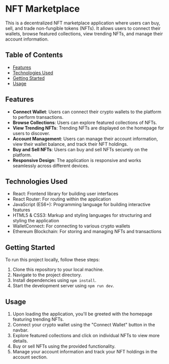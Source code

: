 # NFT Marketplace

This is a decentralized NFT marketplace application where users can buy, sell, and trade non-fungible tokens (NFTs). It allows users to connect their wallets, browse featured collections, view trending NFTs, and manage their account information.

## Table of Contents

- [Features](#features)
- [Technologies Used](#technologies-used)
- [Getting Started](#getting-started)
- [Usage](#usage)

## Features

- **Connect Wallet**: Users can connect their crypto wallets to the platform to perform transactions.
- **Browse Collections**: Users can explore featured collections of NFTs.
- **View Trending NFTs**: Trending NFTs are displayed on the homepage for users to discover.
- **Account Management**: Users can manage their account information, view their wallet balance, and track their NFT holdings.
- **Buy and Sell NFTs**: Users can buy and sell NFTs securely on the platform.
- **Responsive Design**: The application is responsive and works seamlessly across different devices.

## Technologies Used

- React: Frontend library for building user interfaces
- React Router: For routing within the application
- JavaScript (ES6+): Programming language for building interactive features
- HTML5 & CSS3: Markup and styling languages for structuring and styling the application
- WalletConnect: For connecting to various crypto wallets
- Ethereum Blockchain: For storing and managing NFTs and transactions

## Getting Started

To run this project locally, follow these steps:

1. Clone this repository to your local machine.
2. Navigate to the project directory.
3. Install dependencies using `npm install`.
4. Start the development server using `npm run dev`.

## Usage

1. Upon loading the application, you'll be greeted with the homepage featuring trending NFTs.
2. Connect your crypto wallet using the "Connect Wallet" button in the navbar.
3. Explore featured collections and click on individual NFTs to view more details.
4. Buy or sell NFTs using the provided functionality.
5. Manage your account information and track your NFT holdings in the account section.

